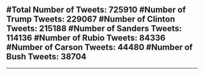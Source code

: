 #Total Number of Tweets: 725910 
#Number of Trump Tweets: 229067
#Number of Clinton Tweets: 215188
#Number of Sanders Tweets: 114136
#Number of Rubio Tweets: 84336
#Number of Carson Tweets: 44480
#Number of Bush Tweets: 38704
---
---
